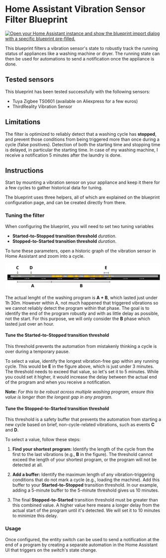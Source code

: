 # Home Assistant Vibration Sensor Filter Blueprint

[![Open your Home Assistant instance and show the blueprint import dialog with a specific blueprint pre-filled.](https://my.home-assistant.io/badges/blueprint_import.svg)](https://my.home-assistant.io/redirect/blueprint_import/?blueprint_url=https%3A%2F%2Fgithub.com%2Faxeldavid%2FVibrationSensorApplianceFilterBlueprint%2Fblob%2Fmaster%2FVibrationSensorApplianceFilter.yaml)

This blueprint filters a vibration sensor's state to robustly track the running status of appliances like a washing machine or dryer.
The running state can then be used for automations to send a notification once the appliance is done.

## Tested sensors

This blueprint has been tested successfully with the following sensors:
- Tuya Zigbee TS0601 (available on Aliexpress for a few euros)
- ThirdReality Vibration Sensor

## Limitations

The filter is optimized to reliably detect that a washing cycle has **stopped**, and prevent those conditions from being triggered more than once during a cycle (false positives).
Detection of both the starting time and stopping time is delayed, in particular the starting time.
In case of my washing machine, I receive a notification 5 minutes after the laundry is done.

## Instructions

Start by mounting a vibration sensor on your appliance and keep it there for a few cycles to gather historical data for tuning.

The blueprint uses three helpers, all of which are explained on the blueprint configuration page, and can be created directly from there.

### Tuning the filter
When configuring the blueprint, you will need to set two tuning variables
- **Started-to-Stopped transition threshold** *duration*.
- **Stopped-to-Started transition threshold** *duration*.

To tune these parameters, open a historic graph of the vibration sensor in Home Assistant and zoom into a cycle.

![Washing machine vibration cycle](./tuning.png)

The actual lenght of the washing program is **A + B**, which lasted just under 1h 30m. However within A, not much happened that triggered vibrations so we cannot reliably detect the program within that phase. The goal is to identify the end of the program robustly and with as little delay as possible, not the start. For this purpose, we will only consider the **B** phase which lasted just over an hour.

#### Tune the Started-to-Stopped transition threshold
This threshold prevents the automation from mistakenly thinking a cycle is over during a temporary pause.

To select a value, identify the longest vibration-free gap within any running cycle. This would be **E** in the figure above, which is just under 3 minutes. The threshold needs to exceed that value, so let's set it to 5 minutes. While you could set it higher, it would increase the delay between the actual end of the program and when you receive a notification.


**Note:** *For this to be robust across multiple washing program, ensure this value is longer than the longest gap in any program.*

#### Tune the Stopped-to-Started transition threshold
This threshold is a safety buffer that prevents the automation from starting a new cycle based on brief, non-cycle-related vibrations, such as events **C** and **D**.

To select a value, follow these steps:

1. **Find your shortest program:** Identify the length of the cycle from the first to the last vibrations (e.g., **B** in the figure). The threshold cannot exceed the length of your shortest program, or the program will not be detected at all.

1. **Add a buffer:** Identify the maximum length of any vibration-triggering conditions that do not mark a cycle (e.g., loading the machine). Add this buffer to your **Started-to-Stopped** transition threshold. In our example, adding a 5-minute buffer to the 5-minute threshold gives us 10 minutes.

1. The final **Stopped-to-Started** transition threshold must be greater than this combined value. A higher value here means a longer delay from the actual start of the program until it's detected. We will set it to 10 minutes to minimize this delay.

### Usage
Once configured, the entity switch can be used to send a notification at the end of a program by creating a separate automation in the Home Assistant UI that triggers on the switch's state change.
